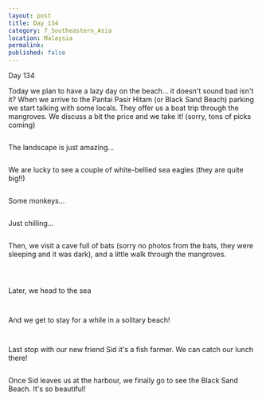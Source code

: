 ```yaml
---
layout: post
title: Day 134
category: 7_Southeastern_Asia
location: Malaysia
permalink: 
published: false
---
```


Day 134

Today we plan to have a lazy day on the beach... it doesn't sound bad isn't it? When we arrive to the Pantai Pasir Hitam (or Black Sand Beach) parking we start talking with some locals. They offer us a boat trip through the mangroves. We discuss a bit the price and we take it! (sorry, tons of picks coming)

<p><a
href="https://lh3.googleusercontent.com/Mx9Rf4Yyy30nGSWQiyg0N8yF66f3nI7dVf2cWeJU-_sh343ebtnQxFuiIqwK7XhPIKBCeu8sG0veuNk1OIG6TsbFFfuNawqFr-hpLYmvkZfXku0yvbkVdtxnpeL5CUahZQzVUSotwpd72mIpfL48uHxckO-SWfhSvxyBixSPRLYwPv1sQpPGlclv1B6dVQ3Nm1nzoGUBkgCYvfMgJsyDZ3aT0oz55fDgkslbwO05OUYFgTqu4-a9QWiU6XoO2xCFBurJ6a1_JIQGfUR_e8euZ2hSFx3rAgEq_jZApLBnFVCSnZYg2OPu3QC3GGvu1pzmcDwHwpM1HpfnoeSEtiJykhxZSGoqOzqODUkO6mcdcb20eyJg6tJANdsMjXfNvi45vgH_pShwlvPMnpglzIEA4UUlD3CSnQoqQ7kv8Exbvga6wjCsEMgqQW_MdJYQQmzm8OqTJ2XxbeuvlMfz2NfT06MuLCqZjI8JkGURcJRrZJGHnEBcuUZrcphvW_FZWXuYJ1YQMqfDIByUwhgzyQMH8rqlJSlJ2v2Hxdmrr32VWDHpAhnfDO8oZOb4lYfh3-U26glOOOT0jHkpR7gMxaGq37RCN4em7zZfcxfbRAGCRpPBiCbV1c7WbtidBcjVTFiNGv3c2vLeE-wG4Wqcaycc5lYtbDDxwzLXiLg-TAMGepVKOWV2aDNBcwcS208joy9D-iCJAZOLO00LkutuOgU=w669-h502-no"><img 
src="https://lh3.googleusercontent.com/Mx9Rf4Yyy30nGSWQiyg0N8yF66f3nI7dVf2cWeJU-_sh343ebtnQxFuiIqwK7XhPIKBCeu8sG0veuNk1OIG6TsbFFfuNawqFr-hpLYmvkZfXku0yvbkVdtxnpeL5CUahZQzVUSotwpd72mIpfL48uHxckO-SWfhSvxyBixSPRLYwPv1sQpPGlclv1B6dVQ3Nm1nzoGUBkgCYvfMgJsyDZ3aT0oz55fDgkslbwO05OUYFgTqu4-a9QWiU6XoO2xCFBurJ6a1_JIQGfUR_e8euZ2hSFx3rAgEq_jZApLBnFVCSnZYg2OPu3QC3GGvu1pzmcDwHwpM1HpfnoeSEtiJykhxZSGoqOzqODUkO6mcdcb20eyJg6tJANdsMjXfNvi45vgH_pShwlvPMnpglzIEA4UUlD3CSnQoqQ7kv8Exbvga6wjCsEMgqQW_MdJYQQmzm8OqTJ2XxbeuvlMfz2NfT06MuLCqZjI8JkGURcJRrZJGHnEBcuUZrcphvW_FZWXuYJ1YQMqfDIByUwhgzyQMH8rqlJSlJ2v2Hxdmrr32VWDHpAhnfDO8oZOb4lYfh3-U26glOOOT0jHkpR7gMxaGq37RCN4em7zZfcxfbRAGCRpPBiCbV1c7WbtidBcjVTFiNGv3c2vLeE-wG4Wqcaycc5lYtbDDxwzLXiLg-TAMGepVKOWV2aDNBcwcS208joy9D-iCJAZOLO00LkutuOgU=w669-h502-no" class="oversize" alt=""></a></p>

The landscape is just amazing...

<p><a
href="https://lh3.googleusercontent.com/CGSqRAdvHenTZ1T-UEY4V2Mxh3cMhnKlFEZI7lboaSMAZ_d_Kk9329AGY71jhP5cDulTR5noQFat51TOkm1O4OQOgMsLRYGboEz1L89vB4N7uoDq4T1CLJi9M7X3zp8927aofWCkwyjI0ryGsdI1cxqK2sKLZIRFK9feerXdS140x0KYfI5PHIh3RU__ilv9_lnRF7tnuhw3UamhCsO0tL5-phlUD4vMMBk3MmOBsnej-4MK3OIzScX1AAmJsguA2eGOvduOzi1DCyi8BclChxuCWV9T3JzA7yiHBrL8zXXkC2BaTygyPbxE7eK0XBR5A29RSM-5r6Lj2KXljZzIl0fIQ8KFuetuMVlaqeWeAaFoJWJUVpE0mj6zefs7A5QHmuHDj_evrP_DU6v2FdUGNY5FUPJrMTPAOADifWt173N3rQ6GJVph2VLGR9Xfrb6rb1RSCV3Jx76zHYbzoDj8XvF9mW9FW4jqUP11L6lUM19JF6AOtn2UG-OAdX4PnJnZAN8hROzDaMaA8vOIXDJaXeZhwVVW8Pcmn8irIiGvokJhNEq8ofvajBqtvO6Y3x9jDzcz3mQVgpRC7f-enFTCEfv8uNSsVcGFb8O9RKnHyCEA3IYNK6-NWJeJTC5Hh6gtpjzbM8nacfrL5fKkV1GPeXNZuqfCWziZwOj55eD2eYRreN6jTy87PeeXuQV2Z-BEWpyTms9trPWoCYEXFn0=w836-h627-no"><img 
src="https://lh3.googleusercontent.com/CGSqRAdvHenTZ1T-UEY4V2Mxh3cMhnKlFEZI7lboaSMAZ_d_Kk9329AGY71jhP5cDulTR5noQFat51TOkm1O4OQOgMsLRYGboEz1L89vB4N7uoDq4T1CLJi9M7X3zp8927aofWCkwyjI0ryGsdI1cxqK2sKLZIRFK9feerXdS140x0KYfI5PHIh3RU__ilv9_lnRF7tnuhw3UamhCsO0tL5-phlUD4vMMBk3MmOBsnej-4MK3OIzScX1AAmJsguA2eGOvduOzi1DCyi8BclChxuCWV9T3JzA7yiHBrL8zXXkC2BaTygyPbxE7eK0XBR5A29RSM-5r6Lj2KXljZzIl0fIQ8KFuetuMVlaqeWeAaFoJWJUVpE0mj6zefs7A5QHmuHDj_evrP_DU6v2FdUGNY5FUPJrMTPAOADifWt173N3rQ6GJVph2VLGR9Xfrb6rb1RSCV3Jx76zHYbzoDj8XvF9mW9FW4jqUP11L6lUM19JF6AOtn2UG-OAdX4PnJnZAN8hROzDaMaA8vOIXDJaXeZhwVVW8Pcmn8irIiGvokJhNEq8ofvajBqtvO6Y3x9jDzcz3mQVgpRC7f-enFTCEfv8uNSsVcGFb8O9RKnHyCEA3IYNK6-NWJeJTC5Hh6gtpjzbM8nacfrL5fKkV1GPeXNZuqfCWziZwOj55eD2eYRreN6jTy87PeeXuQV2Z-BEWpyTms9trPWoCYEXFn0=w836-h627-no" class="oversize" alt=""></a></p>

We are lucky to see a couple of white-bellied sea eagles (they are quite big!!)

<p><a
href="https://lh3.googleusercontent.com/9oM1JUaMYvQC6bht_fSZImb5-DidN6IliP-43XUH00wZg62Sju-3cmKAQDANdTEDkSAevL80893jpv_A0z_6U2IEGNyyXosjNqZkZqGxzzDfCbjBqHkxwOlmM4MJ6JutEImfiHMl-xAVZaUvbQxUEm-hvwrl3RrW-fD1DRRk6_8z_4Wr_8bW5Z-vOHKl2yPm-QnX3Xdr1eOgeIbVgngbB9sL05gX9FLPPhIXJgyas3ww4HNDBeLvaWCV-E7BW575qBTvU35NfXLz0uycIIwfekroHz_ix0Jdiqk3dURxFfHKPn779y3Do6cNagPH7Z9_NRdiyjTPJnpEDs_7Jyen6O8znyhypUscGcEp0qzguTIYBmmG-etrbS4lXYHNx_Pd6jq3PEQDkMKYgEZs6Sr03d1Ol-e-GXn3T4NhDJheBHGoFgHJFujeSoNCS9BYjilO7xEgifAHuHPDh9qlS_uOeh25bokOrF0hWSe_0VFNDvBUVHB2IlbLfDPAbeq0aDzlqEgzSDBsLGEysnL3lmhyBxajEPNImWSNC-yzylIgBpJ3otbFXH4j_v2T2idhcDDLpaQVLu0-XumSBN9bdhu4Exwnm6_ksXJi9f4LshQq5lw9MdEj_xpZYwMr-EGzbneuMSosEpfxacTnY8-LM5-GWb9f84I4hoWId-SzEirJ49dQULz9o1kyeWzji2LueqhuWrTnFj_ZPBTbcW3Kjb0=w836-h627-no"><img 
src="https://lh3.googleusercontent.com/9oM1JUaMYvQC6bht_fSZImb5-DidN6IliP-43XUH00wZg62Sju-3cmKAQDANdTEDkSAevL80893jpv_A0z_6U2IEGNyyXosjNqZkZqGxzzDfCbjBqHkxwOlmM4MJ6JutEImfiHMl-xAVZaUvbQxUEm-hvwrl3RrW-fD1DRRk6_8z_4Wr_8bW5Z-vOHKl2yPm-QnX3Xdr1eOgeIbVgngbB9sL05gX9FLPPhIXJgyas3ww4HNDBeLvaWCV-E7BW575qBTvU35NfXLz0uycIIwfekroHz_ix0Jdiqk3dURxFfHKPn779y3Do6cNagPH7Z9_NRdiyjTPJnpEDs_7Jyen6O8znyhypUscGcEp0qzguTIYBmmG-etrbS4lXYHNx_Pd6jq3PEQDkMKYgEZs6Sr03d1Ol-e-GXn3T4NhDJheBHGoFgHJFujeSoNCS9BYjilO7xEgifAHuHPDh9qlS_uOeh25bokOrF0hWSe_0VFNDvBUVHB2IlbLfDPAbeq0aDzlqEgzSDBsLGEysnL3lmhyBxajEPNImWSNC-yzylIgBpJ3otbFXH4j_v2T2idhcDDLpaQVLu0-XumSBN9bdhu4Exwnm6_ksXJi9f4LshQq5lw9MdEj_xpZYwMr-EGzbneuMSosEpfxacTnY8-LM5-GWb9f84I4hoWId-SzEirJ49dQULz9o1kyeWzji2LueqhuWrTnFj_ZPBTbcW3Kjb0=w836-h627-no" class="oversize" alt=""></a></p>

Some monkeys...

<p><a
href="https://lh3.googleusercontent.com/DzfVHB1i-o3EPHA6V-lsq3xasKK4Q6bkhuSPQZC5QLZIH4lK2TlJD_gr_kKXS8MSP3-sylzANvuZKQZ9EiARzxzG8cCzjWVUTMT-T1fi0Uyx53xGgtzZ4DUfmHacrCxiqyrwtQy1fkaPtaMKR5hZgEJ1-mLtw3nE6rQ-TFMZZfbDoFD3pt-feswIGLOcH-OANMdqiwGUgwZxrB8NFmb5iv7HDERwCu_2xQI-3pN0K1HqueJHzhG4i2_XLmh8cNCmKpDNEbomgUQxeU5rKHLXcO2-xAyStI1rX-aG-pnl6pIOuNkN2j8DzuPBjZEY3OMgGt1yICF79OwZboV8QBHtG2XwNiqLTEmrTFpwYocsmOgYzpf5vzqF2KRSCsHa1Wa0zdoU9XbTU-CtyJy4vKDPsgeBR93dzhAc5RlOf7A70RvIXT0kc_wd2Kv8_3FyZSCBcpGiLN8uDEkmdtDH4j4Gn32XjTtdWzl9Num0U7UwaOoFSsHmkbfpqKolEjquygsrv3TNAqJA1KWi9T_A_-n35CZZMmqoesi93dyiKEhYAU8rj8XHk3UXZVi0D-Lp_MhQskivCqfloLIxcU4NCRsG1Z8jPW1sr9omt3YPszDkFEqLLCY0rMfhmlPcwvUr90fl87sDMB-cYhB6smE4xDU0J_r-9GPtO9wX-oGveMZlwcUvIKaHWjY5LhPOX6mf1yXMpJHpZEG_ux75EEF9Yf0=w593-h502-no"><img 
src="https://lh3.googleusercontent.com/DzfVHB1i-o3EPHA6V-lsq3xasKK4Q6bkhuSPQZC5QLZIH4lK2TlJD_gr_kKXS8MSP3-sylzANvuZKQZ9EiARzxzG8cCzjWVUTMT-T1fi0Uyx53xGgtzZ4DUfmHacrCxiqyrwtQy1fkaPtaMKR5hZgEJ1-mLtw3nE6rQ-TFMZZfbDoFD3pt-feswIGLOcH-OANMdqiwGUgwZxrB8NFmb5iv7HDERwCu_2xQI-3pN0K1HqueJHzhG4i2_XLmh8cNCmKpDNEbomgUQxeU5rKHLXcO2-xAyStI1rX-aG-pnl6pIOuNkN2j8DzuPBjZEY3OMgGt1yICF79OwZboV8QBHtG2XwNiqLTEmrTFpwYocsmOgYzpf5vzqF2KRSCsHa1Wa0zdoU9XbTU-CtyJy4vKDPsgeBR93dzhAc5RlOf7A70RvIXT0kc_wd2Kv8_3FyZSCBcpGiLN8uDEkmdtDH4j4Gn32XjTtdWzl9Num0U7UwaOoFSsHmkbfpqKolEjquygsrv3TNAqJA1KWi9T_A_-n35CZZMmqoesi93dyiKEhYAU8rj8XHk3UXZVi0D-Lp_MhQskivCqfloLIxcU4NCRsG1Z8jPW1sr9omt3YPszDkFEqLLCY0rMfhmlPcwvUr90fl87sDMB-cYhB6smE4xDU0J_r-9GPtO9wX-oGveMZlwcUvIKaHWjY5LhPOX6mf1yXMpJHpZEG_ux75EEF9Yf0=w593-h502-no" class="oversize" alt=""></a></p>

Just chilling...

<p><a
href="https://lh3.googleusercontent.com/I64PcFBe-d1X4KCZ3OszwjCwARtHvags7oIq-17eQSrPwjapeqptxjSwlJPfee_S61NrDGWfAsS3-fMDOKhYNFmZuhXVkPyKdBVDdJ55MED5d_-bHRewWzzD9jjptWywKp7fzv8f6z9Vp-y_hfMv0FEhP4Sb0tPWS8u60XF959rToRKVLag867LhjshxSPvxL8k_O5wpyiZ7chPRZ12POwRrK1dRy0CtUFbsojbQl_YcgSXypEBHmxNzizmZGd_4qklZ9GBnpsv5nbcAyde-Mc7RoM-m9V7fl9hyQDgeMys-s1KUavw1RL29ZeTGi8rJUwq-bW-dPseWurB9VVmfTZBbAkSSsywg8tBor6CdHGUxCff1P7fn3HQ4Jc0bIvdO4NvXHLd1Nlq2zjTjBj63NWD9ukl0S2IZSriP7VRyIpS8OKtZuDZV9-n2m1sWNrcgr1Z4hx0WjZaRwrGraaQ7CzwoFlOutLFH1UfQPhXaYeH28fT69rGNZYHoHahKhR6VIobCJ4-Xhjkk9-PL2oeas39Rwl9nMRTKfET5vXSINzd8rOGZlPTLSeeGf7_C5w9bS9wuC8EP1i_4mCVSkNTVtDda_xcuqKKtOm8L-hG1PbhGf1uobfVsXMdX4gPFRr0ltIdqL3SRW4VhvArpkGBMe9G4sAWXr_raAn0J5jcAzuM6llKTAkkZp7oXY7T2DNlfQltuFp3Pj-qcsqLxxZQ=w669-h502-no"><img 
src="https://lh3.googleusercontent.com/I64PcFBe-d1X4KCZ3OszwjCwARtHvags7oIq-17eQSrPwjapeqptxjSwlJPfee_S61NrDGWfAsS3-fMDOKhYNFmZuhXVkPyKdBVDdJ55MED5d_-bHRewWzzD9jjptWywKp7fzv8f6z9Vp-y_hfMv0FEhP4Sb0tPWS8u60XF959rToRKVLag867LhjshxSPvxL8k_O5wpyiZ7chPRZ12POwRrK1dRy0CtUFbsojbQl_YcgSXypEBHmxNzizmZGd_4qklZ9GBnpsv5nbcAyde-Mc7RoM-m9V7fl9hyQDgeMys-s1KUavw1RL29ZeTGi8rJUwq-bW-dPseWurB9VVmfTZBbAkSSsywg8tBor6CdHGUxCff1P7fn3HQ4Jc0bIvdO4NvXHLd1Nlq2zjTjBj63NWD9ukl0S2IZSriP7VRyIpS8OKtZuDZV9-n2m1sWNrcgr1Z4hx0WjZaRwrGraaQ7CzwoFlOutLFH1UfQPhXaYeH28fT69rGNZYHoHahKhR6VIobCJ4-Xhjkk9-PL2oeas39Rwl9nMRTKfET5vXSINzd8rOGZlPTLSeeGf7_C5w9bS9wuC8EP1i_4mCVSkNTVtDda_xcuqKKtOm8L-hG1PbhGf1uobfVsXMdX4gPFRr0ltIdqL3SRW4VhvArpkGBMe9G4sAWXr_raAn0J5jcAzuM6llKTAkkZp7oXY7T2DNlfQltuFp3Pj-qcsqLxxZQ=w669-h502-no" class="oversize" alt=""></a></p>

Then, we visit a cave full of bats (sorry no photos from the bats, they were sleeping and it was dark), and a little walk through the mangroves.

<p><a
href="https://lh3.googleusercontent.com/5TIit3Z-N2eVVq2RJPnwRpJkWkGrulOHUPXp77Nsm2TOXDXwNSTLbxJb38keLPfIeJ8E9OqtL0EsFbENEvDkk3uzG8jOrHUa1U3CRodN3uuIH9E9vtJPvtfVHmkSbxpPf3ucpDHCLlWLluLip-NzhMuwmF68osEBkvGxlhAUah7mkrZ301uRXzy1nML1uAmhXyk0Gxu0Ab8ZiN4n1RcTgZHoMjfZfANEi126H8Z1GnKXiK3A7kUvpHnWmhrdWqVPiYYowOgHJCuYr0BXpGf_1xDbcgMSdrOX2Vx1dibkw95oysugxbE_0IYfPo_bOSqKe1nIxO0hQCzYJ9EMQCHvnRByT2osMHFdcmBR0Vw_p8076Stz2N6aEhpy2dCFFNaeXyxayJ7AXjU0bz3HcFfvnU8zm3YhMhH8UfAHFL7d5x-K135RvGofKNZ5lP24BD3VvGL3El9MNRnH5gq2Me2GP9RIN5NVM2NumyjjriUmpzuPbL4fmO_nD40cPFwfhbUsMjzXjNJm45n8plh3ut6ZaIjW_Ge7MVc-E2UEho7TvQNGZFl_rs7RHK0umghPT-4X4CpuAp6tcj4GDsfThCc13Tj_gjcA76z1GJoILUx8tjQ33mxHZtMifL6gtCoS4BzezP0ensbyXwCQ_ry2wBvrK0iAePIZ17hjoXy0hVw123Frs7Wi64wP_Wj7hTiOjQbC7dIt6CE7xaYOBgTmyc4=w836-h627-no"><img 
src="https://lh3.googleusercontent.com/5TIit3Z-N2eVVq2RJPnwRpJkWkGrulOHUPXp77Nsm2TOXDXwNSTLbxJb38keLPfIeJ8E9OqtL0EsFbENEvDkk3uzG8jOrHUa1U3CRodN3uuIH9E9vtJPvtfVHmkSbxpPf3ucpDHCLlWLluLip-NzhMuwmF68osEBkvGxlhAUah7mkrZ301uRXzy1nML1uAmhXyk0Gxu0Ab8ZiN4n1RcTgZHoMjfZfANEi126H8Z1GnKXiK3A7kUvpHnWmhrdWqVPiYYowOgHJCuYr0BXpGf_1xDbcgMSdrOX2Vx1dibkw95oysugxbE_0IYfPo_bOSqKe1nIxO0hQCzYJ9EMQCHvnRByT2osMHFdcmBR0Vw_p8076Stz2N6aEhpy2dCFFNaeXyxayJ7AXjU0bz3HcFfvnU8zm3YhMhH8UfAHFL7d5x-K135RvGofKNZ5lP24BD3VvGL3El9MNRnH5gq2Me2GP9RIN5NVM2NumyjjriUmpzuPbL4fmO_nD40cPFwfhbUsMjzXjNJm45n8plh3ut6ZaIjW_Ge7MVc-E2UEho7TvQNGZFl_rs7RHK0umghPT-4X4CpuAp6tcj4GDsfThCc13Tj_gjcA76z1GJoILUx8tjQ33mxHZtMifL6gtCoS4BzezP0ensbyXwCQ_ry2wBvrK0iAePIZ17hjoXy0hVw123Frs7Wi64wP_Wj7hTiOjQbC7dIt6CE7xaYOBgTmyc4=w836-h627-no" class="oversize" alt=""></a></p>

<p><a
href="https://lh3.googleusercontent.com/g4AYwNlrJGwA3E5AZcpX1nDv07GzCm7XwvkT6VeS4_A5_8HFV2JFaguVuMLBCR6dWGT71JA7IIhdYLZUaM_x0qFzyETUvdkIaEZOWMCzRFdzUbbPcOegmaNzgfRU_REmHfkEX1tj_W1b5Ko5SjQs1inP9soqmaPloCTHymb0THBmMoBavLkl2cpEW-gdoledbQ09Lbg1oC-YK6iiGSJtp7dwX4x_ruip3UHVD974AMgKFJ8vW_OYbJkqmF3diI27_Kiqmj2Cl2PvJ8wRltT2XQ6rHhcxujKIx8Vw2TePBJ7LJdjp4HPEQJoWXpRCRlyXmxBOvnXB87ymmiK9LjHa_9DJhtg1RSVGFR2uGVK-7-8AVT6FBKst1SCP2oftzlEN3VsEsjOx3TVtrVBEc46bFDl9JQVQHnb0_tE-pGOcK7wqE3MCRyuvqmlDryA2xWN2Stligdjj2JxUQrYOyUzA97v1kqF9BNz_F7SHc6ZwsOFskUCpWeoV1mTu4CXYcEJgmzZkC2NTi3kswnB7oXFdkotoE-Mn_cJBdFQgDgp5qxmYnKWHfnnJlXWKY5XuoioiRDcWixr3n0oWv8Zi6Z8s5f7LhofqSV0cKPaE-RlQXyC9RIHt6dqhEuRGsphfLz8G9WQRBpDkT937voeXhnJ1GLO1UjNrn-kquGH8c5iHPpXd6LIVT0mGTmx9FBiBH1VHW_57G-V2ZoP3GpaLfAY=w836-h627-no"><img 
src="https://lh3.googleusercontent.com/g4AYwNlrJGwA3E5AZcpX1nDv07GzCm7XwvkT6VeS4_A5_8HFV2JFaguVuMLBCR6dWGT71JA7IIhdYLZUaM_x0qFzyETUvdkIaEZOWMCzRFdzUbbPcOegmaNzgfRU_REmHfkEX1tj_W1b5Ko5SjQs1inP9soqmaPloCTHymb0THBmMoBavLkl2cpEW-gdoledbQ09Lbg1oC-YK6iiGSJtp7dwX4x_ruip3UHVD974AMgKFJ8vW_OYbJkqmF3diI27_Kiqmj2Cl2PvJ8wRltT2XQ6rHhcxujKIx8Vw2TePBJ7LJdjp4HPEQJoWXpRCRlyXmxBOvnXB87ymmiK9LjHa_9DJhtg1RSVGFR2uGVK-7-8AVT6FBKst1SCP2oftzlEN3VsEsjOx3TVtrVBEc46bFDl9JQVQHnb0_tE-pGOcK7wqE3MCRyuvqmlDryA2xWN2Stligdjj2JxUQrYOyUzA97v1kqF9BNz_F7SHc6ZwsOFskUCpWeoV1mTu4CXYcEJgmzZkC2NTi3kswnB7oXFdkotoE-Mn_cJBdFQgDgp5qxmYnKWHfnnJlXWKY5XuoioiRDcWixr3n0oWv8Zi6Z8s5f7LhofqSV0cKPaE-RlQXyC9RIHt6dqhEuRGsphfLz8G9WQRBpDkT937voeXhnJ1GLO1UjNrn-kquGH8c5iHPpXd6LIVT0mGTmx9FBiBH1VHW_57G-V2ZoP3GpaLfAY=w836-h627-no" class="oversize" alt=""></a></p>

<p><a
href="https://lh3.googleusercontent.com/lhflIUMEAk-MD1Y0T1i92tJOJcY2ISbs2rsX25aPRNifRnqpXe6EAFTQsvjdbvY_THusT1AN3VjVGhpWNpEsXgelC6oPxQn0YanIxGSDfsZTiy-3kEfw8vn-vgdTsv_YxJv94x_f_q9oSSfWrTe-IEATtTDi3F3i0mkg1zrgxXqwzGO47TE-mh5BqdX1c19QP3F2ux-ovyhsRvyfiR-zDMbPHrvHeQhgWnamiglHa4MAC3V7uMYvG-TClkhRemJnAiaAa0mH0iMP4_knjeV58u-0pq9oguXulbuZW0xUjuaxOSR_dQI8q5Owp1J0rsqYrcT7JYZvWadlyI7LJoqqxaq0CE4eNg1LI7CEw-5bU1SRHFiZlcdAh3lZ8Un8lZh9agNYUqFNNyJZtzxFf44724mnZoy0l2nujOAx4ANbPbMPNKzrpcrUnKxIqljP3ZE3Xgv7KCMHRbL-lvyzjRuo6MKZtLqigejOM9frfJprzBURl394uspBCtezA9hXxAcrD5yduHZvqdVaWDMWvfpQTFfwaBytK6NhVQ25G_vBu9ca0ihchgoyKpmVPrUde9pSZP04HGrv5mbnSZeuZbu0KYGBnkg3T5GRsdfz99RwLedSu9Qd8xprMf7TaD4Tdg2BEWcTZrHsnDqEPCPQCj6xN2H7HicWkQzw-zwo-l9ftF2JWDdncFmdZdKwsWR2u5MVuSA1kmm2-n-wEEuYjpk=w471-h627-no"><img 
src="https://lh3.googleusercontent.com/lhflIUMEAk-MD1Y0T1i92tJOJcY2ISbs2rsX25aPRNifRnqpXe6EAFTQsvjdbvY_THusT1AN3VjVGhpWNpEsXgelC6oPxQn0YanIxGSDfsZTiy-3kEfw8vn-vgdTsv_YxJv94x_f_q9oSSfWrTe-IEATtTDi3F3i0mkg1zrgxXqwzGO47TE-mh5BqdX1c19QP3F2ux-ovyhsRvyfiR-zDMbPHrvHeQhgWnamiglHa4MAC3V7uMYvG-TClkhRemJnAiaAa0mH0iMP4_knjeV58u-0pq9oguXulbuZW0xUjuaxOSR_dQI8q5Owp1J0rsqYrcT7JYZvWadlyI7LJoqqxaq0CE4eNg1LI7CEw-5bU1SRHFiZlcdAh3lZ8Un8lZh9agNYUqFNNyJZtzxFf44724mnZoy0l2nujOAx4ANbPbMPNKzrpcrUnKxIqljP3ZE3Xgv7KCMHRbL-lvyzjRuo6MKZtLqigejOM9frfJprzBURl394uspBCtezA9hXxAcrD5yduHZvqdVaWDMWvfpQTFfwaBytK6NhVQ25G_vBu9ca0ihchgoyKpmVPrUde9pSZP04HGrv5mbnSZeuZbu0KYGBnkg3T5GRsdfz99RwLedSu9Qd8xprMf7TaD4Tdg2BEWcTZrHsnDqEPCPQCj6xN2H7HicWkQzw-zwo-l9ftF2JWDdncFmdZdKwsWR2u5MVuSA1kmm2-n-wEEuYjpk=w471-h627-no" class="oversize" alt=""></a></p>

Later, we head to the sea

<p><a
href="https://lh3.googleusercontent.com/AB5g1BZSbm7Lg8NNyjQ3YZpmzfa9FBYFOILL6mCaj22_DpxYBbZ3oPP57Ju5cZJw_N6BqbIA7n2WYnx4QuaGE9wZknOdSWRw2DWwe7Dh6Um86Zr051Dec1JDaQWwcfBug17TX6_asNyCZkquouRmy09L9-PVoYGOGwY-sfMYpmj5j0vM7l28jIbJYekC8moTvl33I_s5V5NWQIFmDCRe34q93MOJSXTYnHgQv8gaKD9-hKPyk-GZJWdELrv6tq8Ouw9snST4hIkrBYYEKzFbTagu6z5L4-tvAmcTXkbv-IB6K8kLGO8uwxXbITGH9jr92CExXnGqLAqsvOLJQIeU5sZ9TMuoTtngQZmV97aXWgGyBvfl0BwTOjbDghsGMUn09ZlRui9K98BPt6m59ob8CAk6J49_0oP6bpXenqM3KecfXX9gJfBHtOY7EYLvMzOKKrl03Nyu6ZjLSuak4G6KVK_RD3e-Po34LPPiA9-vYkpaGCgBASaR6slythfYYksCfohEnUIkbS0tJhIwyS-8gOn3HBObQroTm2E-Ot_xj0JdWn3kcUAPsxU96_i8fj_SmTZEgglGT1eEj2_tkQN2k20-1w5jINREivyosLt8fxI0Z3FCmdMKZxayw4rRfuWROPn_Dm7PAPAWqCWv6Ux5WaooHe1hOcUeWNpHwyzDIoPf-Edcr49ysADqkTf-npBK4ZP8XWR2GJRidRDoAJ0=w836-h627-no"><img 
src="https://lh3.googleusercontent.com/AB5g1BZSbm7Lg8NNyjQ3YZpmzfa9FBYFOILL6mCaj22_DpxYBbZ3oPP57Ju5cZJw_N6BqbIA7n2WYnx4QuaGE9wZknOdSWRw2DWwe7Dh6Um86Zr051Dec1JDaQWwcfBug17TX6_asNyCZkquouRmy09L9-PVoYGOGwY-sfMYpmj5j0vM7l28jIbJYekC8moTvl33I_s5V5NWQIFmDCRe34q93MOJSXTYnHgQv8gaKD9-hKPyk-GZJWdELrv6tq8Ouw9snST4hIkrBYYEKzFbTagu6z5L4-tvAmcTXkbv-IB6K8kLGO8uwxXbITGH9jr92CExXnGqLAqsvOLJQIeU5sZ9TMuoTtngQZmV97aXWgGyBvfl0BwTOjbDghsGMUn09ZlRui9K98BPt6m59ob8CAk6J49_0oP6bpXenqM3KecfXX9gJfBHtOY7EYLvMzOKKrl03Nyu6ZjLSuak4G6KVK_RD3e-Po34LPPiA9-vYkpaGCgBASaR6slythfYYksCfohEnUIkbS0tJhIwyS-8gOn3HBObQroTm2E-Ot_xj0JdWn3kcUAPsxU96_i8fj_SmTZEgglGT1eEj2_tkQN2k20-1w5jINREivyosLt8fxI0Z3FCmdMKZxayw4rRfuWROPn_Dm7PAPAWqCWv6Ux5WaooHe1hOcUeWNpHwyzDIoPf-Edcr49ysADqkTf-npBK4ZP8XWR2GJRidRDoAJ0=w836-h627-no" class="oversize" alt=""></a></p>

<p><a
href="https://lh3.googleusercontent.com/OO3zv3ApH1lpU8DN_vGe42b69If84uPsLonL-ogXQvsqPM_1AYbaqGMYW_vteyjo0dPhVx6DIh7oCGbcCyfxRlmN0QcYtOB5zpnKyJ3cGUXUv31P5dwbao5U3K9ekdGB8JfSYzKUbm3LQ-0AFLTFNxfXoSA0R64quxiuc53DWCr6zpzKCresP_-JRbdjJ7gIG_u91AmwQiEXzJFId8gaOirqLAEmdqQ_OoQiG-vorOp-HBcEapHP9jioxSP2NAPJAzz9jU2ka5TrxoqkOPsU0CwShZJSegH9c7k-BmHSNKFXPgFzpgnMoHACK-tkRW5KCXuUIq-WvgxLy0_qgHhOKmJGhQWxbZUjcBK8DNPD2SbzXlYPXNphDkbFS6s_wSNqaknHPk6Qx4HgUB4WYyfkbTl_bblropoIaEIWZDXnOuU5SXEP246TBNL0CtRBUm1KiBGdj_xpeDNWsdo9ppvQGSfGuVkENy5g29mRyFuWLbpylMY0CCKeFKsARU4lp2KoCoWJbW4pVr5vL9QThekpwoHgxXWH2MacBN6R2vuE4g3v7SWgB0QQk1fBChZzFgbDt9PU3uZ8sAKigOclhFrJbIEVg3O_wXYBTkj70Cz9XGYfRpN_Js2hhVY_bQywJjnlrjcOMBoMFO6CyTc98U1vE894k-sC4Lz4LSeAp9pIYAiP8QMswRqYy-OtXEd2HhH-MMrH7Isf3hDywggTt78=w669-h502-no"><img 
src="https://lh3.googleusercontent.com/OO3zv3ApH1lpU8DN_vGe42b69If84uPsLonL-ogXQvsqPM_1AYbaqGMYW_vteyjo0dPhVx6DIh7oCGbcCyfxRlmN0QcYtOB5zpnKyJ3cGUXUv31P5dwbao5U3K9ekdGB8JfSYzKUbm3LQ-0AFLTFNxfXoSA0R64quxiuc53DWCr6zpzKCresP_-JRbdjJ7gIG_u91AmwQiEXzJFId8gaOirqLAEmdqQ_OoQiG-vorOp-HBcEapHP9jioxSP2NAPJAzz9jU2ka5TrxoqkOPsU0CwShZJSegH9c7k-BmHSNKFXPgFzpgnMoHACK-tkRW5KCXuUIq-WvgxLy0_qgHhOKmJGhQWxbZUjcBK8DNPD2SbzXlYPXNphDkbFS6s_wSNqaknHPk6Qx4HgUB4WYyfkbTl_bblropoIaEIWZDXnOuU5SXEP246TBNL0CtRBUm1KiBGdj_xpeDNWsdo9ppvQGSfGuVkENy5g29mRyFuWLbpylMY0CCKeFKsARU4lp2KoCoWJbW4pVr5vL9QThekpwoHgxXWH2MacBN6R2vuE4g3v7SWgB0QQk1fBChZzFgbDt9PU3uZ8sAKigOclhFrJbIEVg3O_wXYBTkj70Cz9XGYfRpN_Js2hhVY_bQywJjnlrjcOMBoMFO6CyTc98U1vE894k-sC4Lz4LSeAp9pIYAiP8QMswRqYy-OtXEd2HhH-MMrH7Isf3hDywggTt78=w669-h502-no" class="oversize" alt=""></a></p>

And we get to stay for a while in a solitary beach!

<p><a
href="https://lh3.googleusercontent.com/Do4VLLYDFDYg-pexcYr7qKS-BGQqTz9xz4-r4brrDyIi3XK-Biz0FY9Jq-w1EEOxQ0EcXCJaCzqI72ZRarAamanFOIYeSsK6_4gsK6zlnkpvr6r9PM6xzoqdMUHfr8RbFKpqpduYXouGR421kUxalzGk3pBbBOP-tlatPIca8E1bzZmzaeev8nKM_DH_4SXbREFzD7v1Q4kKfrnepoQLUpejkiUXnB3oyQ2L471oc8v8Wv8XE32D-BTDSkTWLFtgSowmY7sy9yFZDHQxVH_gcfF0opMg7LjyOfJ1xts5za6qsMNv4-57X-2BxHr7SN9ZAg270KI8EIZGhs1JuvYtq9EspkFOtvqr6v2MksSKwo0qVTVNFT7CIXU1mmhVi1vFS9OgCVk32hJVPvxaEMba_anptcet-ZWO5RtZzVK6yWhctpYJd-uwu1c1n_pa9vXMJLkrIWCitM-IcFUjVOBoNCp8xivncHMxRRZDLEd27oxZhMe5pGe2hlO8sC4snymCWB6Z6SkN2FokQNJmQlBWrrcN3gaUOJOEUQ9HNSijL73kSXSRKlSgNmkSug3x4kUhOvAHdUYHEh-tefBDaKasT2Zr-yRAO7ayetMxF0RNsQxr8s1ezlXUaKFQiQb-BOC1YzaXuK8jWRBAAtqEysLLBkY2WIQed7OZ8__-jFG0AxQxR9E98KrGBrocDu3hz-BdG3O7E6IvDKl2yWkjtA8=w836-h627-no"><img 
src="https://lh3.googleusercontent.com/Do4VLLYDFDYg-pexcYr7qKS-BGQqTz9xz4-r4brrDyIi3XK-Biz0FY9Jq-w1EEOxQ0EcXCJaCzqI72ZRarAamanFOIYeSsK6_4gsK6zlnkpvr6r9PM6xzoqdMUHfr8RbFKpqpduYXouGR421kUxalzGk3pBbBOP-tlatPIca8E1bzZmzaeev8nKM_DH_4SXbREFzD7v1Q4kKfrnepoQLUpejkiUXnB3oyQ2L471oc8v8Wv8XE32D-BTDSkTWLFtgSowmY7sy9yFZDHQxVH_gcfF0opMg7LjyOfJ1xts5za6qsMNv4-57X-2BxHr7SN9ZAg270KI8EIZGhs1JuvYtq9EspkFOtvqr6v2MksSKwo0qVTVNFT7CIXU1mmhVi1vFS9OgCVk32hJVPvxaEMba_anptcet-ZWO5RtZzVK6yWhctpYJd-uwu1c1n_pa9vXMJLkrIWCitM-IcFUjVOBoNCp8xivncHMxRRZDLEd27oxZhMe5pGe2hlO8sC4snymCWB6Z6SkN2FokQNJmQlBWrrcN3gaUOJOEUQ9HNSijL73kSXSRKlSgNmkSug3x4kUhOvAHdUYHEh-tefBDaKasT2Zr-yRAO7ayetMxF0RNsQxr8s1ezlXUaKFQiQb-BOC1YzaXuK8jWRBAAtqEysLLBkY2WIQed7OZ8__-jFG0AxQxR9E98KrGBrocDu3hz-BdG3O7E6IvDKl2yWkjtA8=w836-h627-no" class="oversize" alt=""></a></p>

<p><a
href="https://lh3.googleusercontent.com/ydhhSrbT-bk-GXOs6HUv4FOMS8aRGHb4IvxOAjitba0RCV5VMddmJUTBrPHu0gqh9UGEnnMt3QXYkClDOg7J9QaRddm_hnfg-nldrKTjQp2d3CsGuubtmt4HdXBcbSUEsWR1_Y8BE0IsFlwU5-Gyq5XmyMQ90EFR3bZVDAEmRNYiKQ8O-Yh6I9AhK9PHwZt5oTHGPQpWJ5iqO6YgiXdo2464gw4UgNZQa9E6emINxhgIbYiVsHVGwX9vjKcXbtuWY0xKF8v_VTHVAayWtSMI2WNt2Zte9fnHWGDMbMTVNDTYK-bRgeLSh_6Zr1mU9M8_S55C69KCE0Uir3t3l2oih0QkRTnNj1kTGc8A6xv_iAPpte0ptcdWT_hEQVAqQdq31vrvP_ip8V0i83VEg3-u1iQyRjfYvo3y32mj_gQXRXQaswbag3PQO_oHG3GSzQLe24OU_tmZCWne1K4VKAC-wNBhxO3bqAcUrh3EJGpYeL-Il2MoDewYSjPo03LkwL4n2cKkffCm7k8_t-EKfSgQI_mnTfOm7mXSUG4a0eNzUdtvzZAqkwSSDkXgPD9gZ-vXbexaQPsf8DMV2Ebg39-0xjAlHQst78FTCvt9ncoeL6-4-njwmCDKZStNUazZRweqW8WA1yB8WB7Ay5Y_cy8524n5ngrNJyNvpTutcVnIyZJI3MLogsbh6Ng9F6MxDWnU-bmZMcMK_kVIvhfmrMQ=w669-h502-no"><img 
src="https://lh3.googleusercontent.com/ydhhSrbT-bk-GXOs6HUv4FOMS8aRGHb4IvxOAjitba0RCV5VMddmJUTBrPHu0gqh9UGEnnMt3QXYkClDOg7J9QaRddm_hnfg-nldrKTjQp2d3CsGuubtmt4HdXBcbSUEsWR1_Y8BE0IsFlwU5-Gyq5XmyMQ90EFR3bZVDAEmRNYiKQ8O-Yh6I9AhK9PHwZt5oTHGPQpWJ5iqO6YgiXdo2464gw4UgNZQa9E6emINxhgIbYiVsHVGwX9vjKcXbtuWY0xKF8v_VTHVAayWtSMI2WNt2Zte9fnHWGDMbMTVNDTYK-bRgeLSh_6Zr1mU9M8_S55C69KCE0Uir3t3l2oih0QkRTnNj1kTGc8A6xv_iAPpte0ptcdWT_hEQVAqQdq31vrvP_ip8V0i83VEg3-u1iQyRjfYvo3y32mj_gQXRXQaswbag3PQO_oHG3GSzQLe24OU_tmZCWne1K4VKAC-wNBhxO3bqAcUrh3EJGpYeL-Il2MoDewYSjPo03LkwL4n2cKkffCm7k8_t-EKfSgQI_mnTfOm7mXSUG4a0eNzUdtvzZAqkwSSDkXgPD9gZ-vXbexaQPsf8DMV2Ebg39-0xjAlHQst78FTCvt9ncoeL6-4-njwmCDKZStNUazZRweqW8WA1yB8WB7Ay5Y_cy8524n5ngrNJyNvpTutcVnIyZJI3MLogsbh6Ng9F6MxDWnU-bmZMcMK_kVIvhfmrMQ=w669-h502-no" class="oversize" alt=""></a></p>

Last stop with our new friend Sid it's a fish farmer. We can catch our lunch there!

<p><a
href="https://lh3.googleusercontent.com/tR-QFRUkDhmgMoI1KVXZc0MS7Ft3lvg_9ZC-XuZi9-3yORl7coy8fGH5taUu3titcgyQXL7qP0KLzXce-wxxVgrjJryEysx4n0oM2qApw1EjRe26SeUp86AaGIGzCz7P-p91U93jDbr2YQQr3Sja4ct-gUf7zyNqCar1UBuIzu3Omlmlr4MYGZa56VHr6yeVlay1KfWwebIh0Mc2Ceachi6PUxI065DWER7Oy5IvfoO4qUdSKQfRoAtwaAT0krckrofwoP5d7TNEuuJfUi69WAVybLeBE5vCre6XMu7s9VfFJunr5sYbUsfNPAcbGaq4V-pHptJAhvzYboAkcVdC0MOJk4fh7ydzAWfbZMnGBH03hXEP1LmwscmhW7bIRW32hecQI9uqLwXCEA4H0LZ2_WT7rWEjVAaPaCHr0r9Is4Po3lq-vQWXrcwVCuqfNFXFt5-wZmijSZRzK7C2zviZrh8-rHYsCqMJi7CahaT5t-ndydXu56bbio_KDMZ1EERcZgi1MxJpBemUh-XGJVx3SLFzYL0lBXtVxGNzwH8TpI30iIvBWwyH2mzuBkmel97oNJwV9PoNtHVxWiSKsznVdpoOTyL7cw-Rbpvsgo90ShSqae6FiPg_x5EDDRcg15VX1Hov1ZwJvV2W9TJ5d0RgmC99Mjkv_efHOgrP-T5LA3u0XLw5sVx0D0mEz1GDg6Z7eEJ2XSFujkNbDBGzO7c=w836-h627-no"><img 
src="https://lh3.googleusercontent.com/tR-QFRUkDhmgMoI1KVXZc0MS7Ft3lvg_9ZC-XuZi9-3yORl7coy8fGH5taUu3titcgyQXL7qP0KLzXce-wxxVgrjJryEysx4n0oM2qApw1EjRe26SeUp86AaGIGzCz7P-p91U93jDbr2YQQr3Sja4ct-gUf7zyNqCar1UBuIzu3Omlmlr4MYGZa56VHr6yeVlay1KfWwebIh0Mc2Ceachi6PUxI065DWER7Oy5IvfoO4qUdSKQfRoAtwaAT0krckrofwoP5d7TNEuuJfUi69WAVybLeBE5vCre6XMu7s9VfFJunr5sYbUsfNPAcbGaq4V-pHptJAhvzYboAkcVdC0MOJk4fh7ydzAWfbZMnGBH03hXEP1LmwscmhW7bIRW32hecQI9uqLwXCEA4H0LZ2_WT7rWEjVAaPaCHr0r9Is4Po3lq-vQWXrcwVCuqfNFXFt5-wZmijSZRzK7C2zviZrh8-rHYsCqMJi7CahaT5t-ndydXu56bbio_KDMZ1EERcZgi1MxJpBemUh-XGJVx3SLFzYL0lBXtVxGNzwH8TpI30iIvBWwyH2mzuBkmel97oNJwV9PoNtHVxWiSKsznVdpoOTyL7cw-Rbpvsgo90ShSqae6FiPg_x5EDDRcg15VX1Hov1ZwJvV2W9TJ5d0RgmC99Mjkv_efHOgrP-T5LA3u0XLw5sVx0D0mEz1GDg6Z7eEJ2XSFujkNbDBGzO7c=w836-h627-no" class="oversize" alt=""></a></p>

Once Sid leaves us at the harbour, we finally go to see the Black Sand Beach. It's so beautiful!

<p><a
href="https://lh3.googleusercontent.com/D1GSzumar2InqR7OMmRR_CbrXXIR3Xxl6kt_pX4_uJIK7wd2bBvAWEsePaV-TsEQ1Iul-88Pln6VJwtZtD2TYkI9gnI_oeSW0cufACveSywkGt_WNcH63p8WQZ7EuJuK-1ZhKK_5QIKZTiSzTHN---ExSKPhUZzrzNK5V9E3TWnlcY8t5dglrmijdvrQ-jG3zT9lGTktOic9rmdFHKgoDR9mMXvYy3auxoZC0YMyX3DvVGWCFCSh74S-aHtPP_T5z7kUftO_1dGv2C30OnZs9UsnM_YMWaspneXbNK-YpGKswLZSBweci-KJrj2Tg9W9U8kAIe7GUYXTI9JagMznVeEprLT6gBFBLYklmaAhNHzwt-3F2My1POqquHfOMiTQhBs0ddrjssrz-U4aJW7H0xIz0XTvw8AnpV4OVzXkibYtUqvaqqYPOgZle1SRxn1Hb4Tjj0qROpKAqBMrNmTxlcCVb4qw9fmNnIRf0KW_bvbKJbY3oWdzL48IWav0RRV6Aj6_QBx_3sjvXMWQMwvfxjfeHscSGMQwL-Gc0RRyUGyb8hinLUpGPUSc9LdyOupYFVDTOr8TY5vuxNwKuxOwxBoNb9TZcEh4ZmD3gykAhYnGQpOWF7mCR2zCZ95piCFA4CZrcs0adbh-1L009Msgj4tN8SnDRBpoGKdcuSEQ8Ar8kmoAH1mqOscy_g1KaNW7_ZYc4QYBUDlR4DE8qos=w836-h627-no"><img 
src="https://lh3.googleusercontent.com/D1GSzumar2InqR7OMmRR_CbrXXIR3Xxl6kt_pX4_uJIK7wd2bBvAWEsePaV-TsEQ1Iul-88Pln6VJwtZtD2TYkI9gnI_oeSW0cufACveSywkGt_WNcH63p8WQZ7EuJuK-1ZhKK_5QIKZTiSzTHN---ExSKPhUZzrzNK5V9E3TWnlcY8t5dglrmijdvrQ-jG3zT9lGTktOic9rmdFHKgoDR9mMXvYy3auxoZC0YMyX3DvVGWCFCSh74S-aHtPP_T5z7kUftO_1dGv2C30OnZs9UsnM_YMWaspneXbNK-YpGKswLZSBweci-KJrj2Tg9W9U8kAIe7GUYXTI9JagMznVeEprLT6gBFBLYklmaAhNHzwt-3F2My1POqquHfOMiTQhBs0ddrjssrz-U4aJW7H0xIz0XTvw8AnpV4OVzXkibYtUqvaqqYPOgZle1SRxn1Hb4Tjj0qROpKAqBMrNmTxlcCVb4qw9fmNnIRf0KW_bvbKJbY3oWdzL48IWav0RRV6Aj6_QBx_3sjvXMWQMwvfxjfeHscSGMQwL-Gc0RRyUGyb8hinLUpGPUSc9LdyOupYFVDTOr8TY5vuxNwKuxOwxBoNb9TZcEh4ZmD3gykAhYnGQpOWF7mCR2zCZ95piCFA4CZrcs0adbh-1L009Msgj4tN8SnDRBpoGKdcuSEQ8Ar8kmoAH1mqOscy_g1KaNW7_ZYc4QYBUDlR4DE8qos=w836-h627-no" class="oversize" alt=""></a></p>

<p><a
href="https://lh3.googleusercontent.com/b8nkkab7gMYE1pkQapXmgdI-8Tu3_a-R7TsSYI036E5S9yUHUfTpCblpKPOA5i2O4QaPSXIs8ebsRsk66iC9sR9N4HFkPuQsrjNcJveSCC1RCm_H1kAi0EmgumQjj3ibsb7-qEcZUoix5p9A4RxN0nvCeYtl9jJq2--ntlbWlE09lpMZD_PwAoTn6cK9w3w1ZPPitV9yH7v2xhP-JyG2BzTrZ9CmEyxHrh_d7x6IJ-Sm2-J4DFGb7ZkNCTtRdNefnoCpcd9B0JE0smJmCfv7J5DtI7WWqkc53OJU10CtzGAEzacaR9FWOGuti_2yzpGze5xKYWYR3KjJH7l4Kwv3uRkGT-qqL3sBcdIYJwGCLb1v4Pw5fx0Im2ObkDfUkdgDxgfQZ_GCFts5SXqqWrX9_NqzVf5zLAVFq91CTdoB1a0Y4a4SsBQCJshdAUQrhe_LZwwWZpd3JgH2rW_LWSc8BxMVazXBVngm7rxs0ry2yDW9GZ8MZqSXHrPKq50q-L4pH6B2XzmgAaiU5ie0SpZFa60iCQKkZAhTVSHmIEot-QWXpFL_2i0ZR3w0D1MJ3-086Q__UCe4OJkm-HE3GnpDQaJmidn5REUCFb170E89F218hFFtaBG0w4LSdnjd6p32mNVYnzNzJFUv7r9CnRzYrK_9eBsa2ydANRohkprVHPD_XkHr8CJNu8z_k3lNOjOOFckBdggcsZVOTBAPUnI=w680-h502-no"><img 
src="https://lh3.googleusercontent.com/b8nkkab7gMYE1pkQapXmgdI-8Tu3_a-R7TsSYI036E5S9yUHUfTpCblpKPOA5i2O4QaPSXIs8ebsRsk66iC9sR9N4HFkPuQsrjNcJveSCC1RCm_H1kAi0EmgumQjj3ibsb7-qEcZUoix5p9A4RxN0nvCeYtl9jJq2--ntlbWlE09lpMZD_PwAoTn6cK9w3w1ZPPitV9yH7v2xhP-JyG2BzTrZ9CmEyxHrh_d7x6IJ-Sm2-J4DFGb7ZkNCTtRdNefnoCpcd9B0JE0smJmCfv7J5DtI7WWqkc53OJU10CtzGAEzacaR9FWOGuti_2yzpGze5xKYWYR3KjJH7l4Kwv3uRkGT-qqL3sBcdIYJwGCLb1v4Pw5fx0Im2ObkDfUkdgDxgfQZ_GCFts5SXqqWrX9_NqzVf5zLAVFq91CTdoB1a0Y4a4SsBQCJshdAUQrhe_LZwwWZpd3JgH2rW_LWSc8BxMVazXBVngm7rxs0ry2yDW9GZ8MZqSXHrPKq50q-L4pH6B2XzmgAaiU5ie0SpZFa60iCQKkZAhTVSHmIEot-QWXpFL_2i0ZR3w0D1MJ3-086Q__UCe4OJkm-HE3GnpDQaJmidn5REUCFb170E89F218hFFtaBG0w4LSdnjd6p32mNVYnzNzJFUv7r9CnRzYrK_9eBsa2ydANRohkprVHPD_XkHr8CJNu8z_k3lNOjOOFckBdggcsZVOTBAPUnI=w680-h502-no" class="oversize" alt=""></a></p>